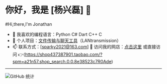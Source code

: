 # 你好，我是 [杨兴磊] 👋
#Hi,there,I'm Jonathan


- 🌱 我喜欢的编程语言：Python C# Dart C++ C
- 🚀 个人项目：[文件传输与聊天工具](https://github.com/你的仓库)（LANtransmission）
- 📫 联系方式：[sparky2021@163.com]
🚀 访问我的网店：[点击这里](https://shop437387901.taobao.com/?spm=a21n57.shop_search.0.0.8e38523c7R0Ade)
或直接访问 👉(https://shop437387901.taobao.com/?spm=a21n57.shop_search.0.0.8e38523c7R0Ade)
---
![GitHub 统计](https://github-readme-stats.vercel.app/api?username=yangxinglei&show_icons=true&theme=radical)
